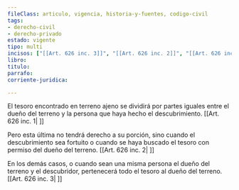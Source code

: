 ```yaml
---
fileClass: articulo, vigencia, historia-y-fuentes, codigo-civil
tags:
- derecho-civil
- derecho-privado
estado: vigente
tipo: multi
incisos: ["[[Art. 626 inc. 3]]", "[[Art. 626 inc. 2]]", "[[Art. 626 inc. 1]]"]
libro:
titulo:
parrafo:
corriente-juridica:

---
```

El tesoro encontrado en terreno ajeno se dividirá por partes iguales entre el dueño del terreno y la persona que haya hecho el descubrimiento. [[Art. 626 inc. 1| ]]

Pero esta última no tendrá derecho a su porción, sino cuando el descubrimiento sea fortuito o cuando se haya buscado el tesoro con permiso del dueño del terreno. [[Art. 626 inc. 2| ]]

En los demás casos, o cuando sean una misma persona el dueño del terreno y el descubridor, pertenecerá todo el tesoro al dueño del terreno. [[Art. 626 inc. 3| ]]